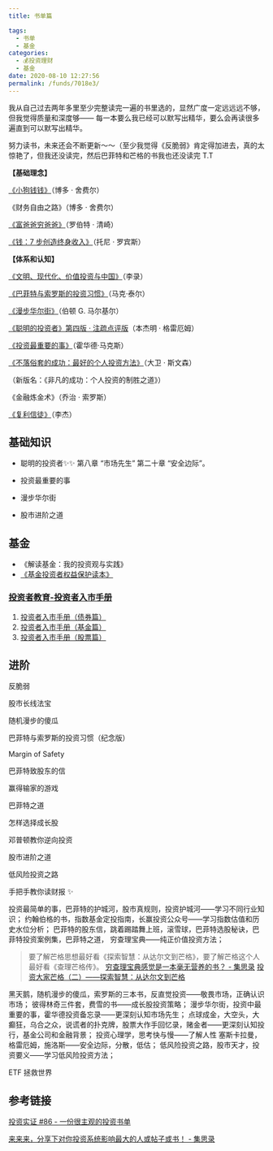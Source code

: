 ```yaml
---
title: 书单篇

tags: 
  - 书单
  - 基金
categories: 
  - 💰投资理财
  - 基金
date: 2020-08-10 12:27:56
permalink: /funds/7018e3/
---
```



我从自己过去两年多里至少完整读完一遍的书里选的，显然广度一定远远远不够，但我觉得质量和深度够—— 每一本要么我已经可以默写出精华，要么会再读很多遍直到可以默写出精华。


努力读书，未来还会不断更新～～（至少我觉得《反脆弱》肯定得加进去，真的太惊艳了，但我还没读完，然后巴菲特和芒格的书我也还没读完 T.T

  

**【基础理念】**

  

[《小狗钱钱》](http://mp.weixin.qq.com/s?__biz=MzAxODc5NTg4MQ==&mid=2649865607&idx=1&sn=9e833062d37cf7fd2880e43669532cfd&chksm=83d5c181b4a24897c13bcbd76c5a7f876876ed8f68e8c20dc587997cfdcc8cd5bddd3c182850&scene=21)（博多 · 舍费尔）

《财务自由之路》（博多 · 舍费尔）

[《富爸爸穷爸爸》](http://mp.weixin.qq.com/s?__biz=MzAxODc5NTg4MQ==&mid=2649865616&idx=1&sn=8eecf4d7ec693cd43df9819ba2bb4f56&chksm=83d5c196b4a24880164d3be4e9c0069e03188edf76889269c438cd346a41afe37ad7f0795798&scene=21)（罗伯特 · 清崎）

[《钱：7 步创造终身收入》](http://mp.weixin.qq.com/s?__biz=MzAxODc5NTg4MQ==&mid=2649866135&idx=1&sn=a94e2647e8afb96de9db375273e16d1e&chksm=83d5c391b4a24a87c9222244da6f439519a8f63ef4bfd5eeafe22d42dda5e085b035fbc88ae4&scene=21)（托尼 · 罗宾斯）

  

**【体系和认知】**

  

[《文明、现代化、价值投资与中国》](http://mp.weixin.qq.com/s?__biz=MzAxODc5NTg4MQ==&mid=2649865840&idx=1&sn=fca81a56dbeea4f20046ab4f89f69980&chksm=83d5c276b4a24b6057b173f076d50f28b571aaec478cf5aea7ff6783dec5c56a55094cdff51d&scene=21 )（李录）

[《巴菲特与索罗斯的投资习惯》](http://mp.weixin.qq.com/s?__biz=MzAxODc5NTg4MQ==&mid=2649866333&idx=1&sn=36a2a9457105906d75d145653dceaec6&chksm=83d5bc5bb4a2354d255204c449a8e001c20afe15b9836eaf49aca45d27b0252739123698818e&scene=21 )（马克·泰尔）

[《漫步华尔街》](http://mp.weixin.qq.com/s?__biz=MzAxODc5NTg4MQ==&mid=2649866333&idx=1&sn=36a2a9457105906d75d145653dceaec6&chksm=83d5bc5bb4a2354d255204c449a8e001c20afe15b9836eaf49aca45d27b0252739123698818e&scene=21 )（伯顿 G. 马尔基尔）

[《聪明的投资者》第四版 · 注疏点评版](http://mp.weixin.qq.com/s?__biz=MzAxODc5NTg4MQ==&mid=2649866251&idx=1&sn=e174d673950d564c282afab57aa1c874&chksm=83d5bc0db4a2351bec5b866d2ef1c7c6bb2730b27b85e406aa127017c008ac69d10dbf88d8bf&scene=21 )（本杰明 · 格雷厄姆）

[《投资最重要的事》](http://mp.weixin.qq.com/s?__biz=MzAxODc5NTg4MQ==&mid=2649866333&idx=1&sn=36a2a9457105906d75d145653dceaec6&chksm=83d5bc5bb4a2354d255204c449a8e001c20afe15b9836eaf49aca45d27b0252739123698818e&scene=21 )（霍华德·马克斯）

[《不落俗套的成功：最好的个人投资方法》](http://mp.weixin.qq.com/s?__biz=MzAxODc5NTg4MQ==&mid=2649865817&idx=1&sn=7212c245f6247e267c895e611e5e706d&chksm=83d5c25fb4a24b4959b2c1f4197259d493550f4ea1e429730e29188bdb622e111d76fa0a2c16&scene=21 )（大卫 · 斯文森）

（新版名：《非凡的成功：个人投资的制胜之道》）

《金融炼金术》（乔治 · 索罗斯）

[《复利信徒》](http://mp.weixin.qq.com/s?__biz=MzAxODc5NTg4MQ==&mid=2649866259&idx=1&sn=bbc61b4a6caabffa3f94fee5b8f2dadb&chksm=83d5bc15b4a235030e5a10427c983fae477396d9f4a8742e4b5640e77a249403704b0b9371e6&scene=21 )（李杰）

  
## 基础知识

- 聪明的投资者✨✨
第八章 “市场先生”
第二十章 “安全边际”。

- 投资最重要的事

- 漫步华尔街

- 股市进阶之道

## 基金

- 《解读基金：我的投资观与实践》
- [《基金投资者权益保护读本》](http://www.csrc.gov.cn/shanghai/xxfw/tzzsyd/201610/P020161010613921591581.pdf)

### [投资者教育-投资者入市手册](http://investor.szse.cn/institute/bookshelf/manualseriesbook/index.html)

1. [投资者入市手册（债券篇）](http://investor.szse.cn/institute/bookshelf/manualseriesbook/P020200528604329123743.pdf)
2. [投资者入市手册（基金篇）](http://investor.szse.cn/institute/bookshelf/manualseriesbook/P020200316575321055703.pdf)
3. [投资者入市手册（股票篇）](http://investor.szse.cn/institute/bookshelf/manualseriesbook/P020190322685818724112.pdf)
    


## 进阶

反脆弱

股市长线法宝

随机漫步的傻瓜

巴菲特与索罗斯的投资习惯（纪念版）

Margin of Safety

巴菲特致股东的信

赢得输家的游戏

巴菲特之道

怎样选择成长股

邓普顿教你逆向投资

股市进阶之道

低风险投资之路

手把手教你读财报  ✨

投资最简单的事，巴菲特的护城河，股市真规则，投资护城河——学习不同行业知识；
约翰伯格的书，指数基金定投指南，长赢投资公众号——学习指数估值和历史水位分析；
巴菲特的股东信，跳着踢踏舞上班，滚雪球，巴菲特选股秘诀，巴菲特投资案例集，巴菲特之道，
穷查理宝典——纯正价值投资方法；
> 要了解芒格思想最好看《探索智慧：从达尔文到芒格》，要了解芒格这个人最好看《查理芒格传》。
[穷查理宝典感觉是一本毫无营养的书？ - 集思录](https://www.jisilu.cn/question/437059)
[投资大家芒格（二）——探索智慧：从达尔文到芒格](https://share.weiyun.com/o5w3QscS)

黑天鹅，随机漫步的傻瓜，索罗斯的三本书，反直觉投资——敬畏市场，正确认识市场；
彼得林奇三件套，费雪的书——成长股投资策略；
漫步华尔街，投资中最重要的事，霍华德投资备忘录——更深刻认知市场先生；
点球成金，大空头，大癫狂，乌合之众，说谎者的扑克牌，股票大作手回忆录，赌金者——更深刻认知投行，基金公司和金融背景；
投资心理学，思考快与慢——了解人性
塞斯卡拉曼，格雷厄姆，施洛斯——安全边际，分散，低估；
低风险投资之路，股市天才，投资要义——学习低风险投资方法；

ETF 拯救世界

## 参考链接

[投资实证 #86 - 一份很主观的投资书单](https://mp.weixin.qq.com/s?__biz=MzIzNTQ4ODg4OA==&mid=2247484494&idx=1&sn=7b3ebaf8e5fe0aa8585eb7367693f984&chksm=e8e71759df909e4faff4a1cd4993584abdc495b87651bad60e28edc65ab5d165fd9d15e25770&scene=27#wechat_redirect&cpage=90)

[来来来，分享下对你投资系统影响最大的人或帖子或书！ - 集思录](https://www.jisilu.cn/question/330087)
